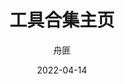 ---
# 这是侧边栏索引
order: 1
# 这是页面的图标

# 这是文档的标题
title: 工具合集主页
# 设置作者
author: 舟匪
# 设置写作时间
date: 2022-04-14
# 此页面会在文档列表置顶
sticky: false
# 此页面会出现在首页的文档板块中
star: false
---